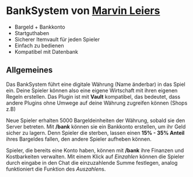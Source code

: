 # BankSystem von [Marvin Leiers](https://www.marvinleiers.de)

* Bargeld + Bankkonto
* Startguthaben
* Sicherer Itemvault für jeden Spieler
* Einfach zu bedienen
* Kompatibel mit Datenbank


## Allgemeines

Das BankSystem führt eine digitale Währung (Name änderbar) in das Spiel ein. Deine Spieler können also eine eigene Wirtschaft mit ihren eigenen Regeln erstellen. Das Plugin ist mit **Vault** kompatibel, das bedeutet, dass andere Plugins ohne Umwege auf deine Währung zugreifen können (Shops z.B)

Neue Spieler erhalten 5000 Bargeldeinheiten der Währung, sobald sie den Server betreten. Mit **/bank** können sie ein Bankkonto erstellen, um ihr Geld sicher zu lagern. Denn Spieler die sterben, lassen einen **15% - 35% Anteil** ihres Bargeldes fallen, den andere Spieler aufheben können.

Spieler, die bereits eine Konto haben, können mit **/bank** ihre Finanzen und Kostbarkeiten verwalten. Mit einem Klick auf *Einzahlen* können die Spieler durch eingabe in den Chat die einzuzahlende Summe festlegen, analog funktioniert die Funktion des *Auszahlen*s.
